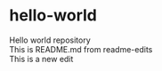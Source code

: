# hello-world
Hello world repository<br />
This is README.md from readme-edits<br />
This is a new edit
